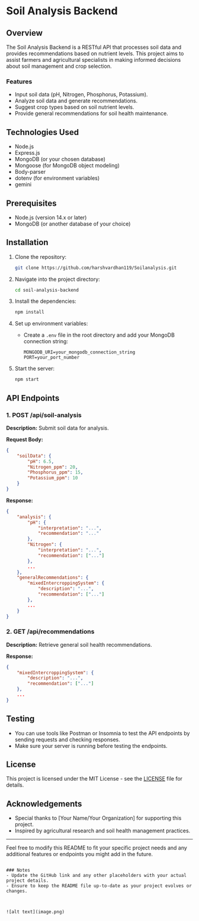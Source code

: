 
# Soil Analysis Backend

## Overview
The Soil Analysis Backend is a RESTful API that processes soil data and provides recommendations based on nutrient levels. This project aims to assist farmers and agricultural specialists in making informed decisions about soil management and crop selection.

### Features
- Input soil data (pH, Nitrogen, Phosphorus, Potassium).
- Analyze soil data and generate recommendations.
- Suggest crop types based on soil nutrient levels.
- Provide general recommendations for soil health maintenance.

## Technologies Used
- Node.js
- Express.js
- MongoDB (or your chosen database)
- Mongoose (for MongoDB object modeling)
- Body-parser
- dotenv (for environment variables)
- gemini

## Prerequisites
- Node.js (version 14.x or later)
- MongoDB (or another database of your choice)

## Installation

1. Clone the repository:
   ```bash
   git clone https://github.com/harshvardhan119/Soilanalysis.git
   ```

2. Navigate into the project directory:
   ```bash
   cd soil-analysis-backend
   ```

3. Install the dependencies:
   ```bash
   npm install
   ```

4. Set up environment variables:
   - Create a `.env` file in the root directory and add your MongoDB connection string:
     ```
     MONGODB_URI=your_mongodb_connection_string
     PORT=your_port_number
     ```

5. Start the server:
   ```bash
   npm start
   ```

## API Endpoints

### 1. POST /api/soil-analysis
**Description:** Submit soil data for analysis.

**Request Body:**
```json
{
    "soilData": {
        "pH": 6.5,
        "Nitrogen_ppm": 20,
        "Phosphorus_ppm": 15,
        "Potassium_ppm": 10
    }
}
```

**Response:**
```json
{
    "analysis": {
        "pH": {
            "interpretation": "...",
            "recommendation": "..."
        },
        "Nitrogen": {
            "interpretation": "...",
            "recommendation": ["..."]
        },
        ...
    },
    "generalRecommendations": {
        "mixedIntercroppingSystem": {
            "description": "...",
            "recommendation": ["..."]
        },
        ...
    }
}
```

### 2. GET /api/recommendations
**Description:** Retrieve general soil health recommendations.

**Response:**
```json
{
    "mixedIntercroppingSystem": {
        "description": "...",
        "recommendation": ["..."]
    },
    ...
}
```

## Testing
- You can use tools like Postman or Insomnia to test the API endpoints by sending requests and checking responses.
- Make sure your server is running before testing the endpoints.


## License
This project is licensed under the MIT License - see the [LICENSE](LICENSE) file for details.

## Acknowledgements
- Special thanks to [Your Name/Your Organization] for supporting this project.
- Inspired by agricultural research and soil health management practices.

---

Feel free to modify this README to fit your specific project needs and any additional features or endpoints you might add in the future.
```

### Notes
- Update the GitHub link and any other placeholders with your actual project details.
- Ensure to keep the README file up-to-date as your project evolves or changes.



![alt text](image.png)